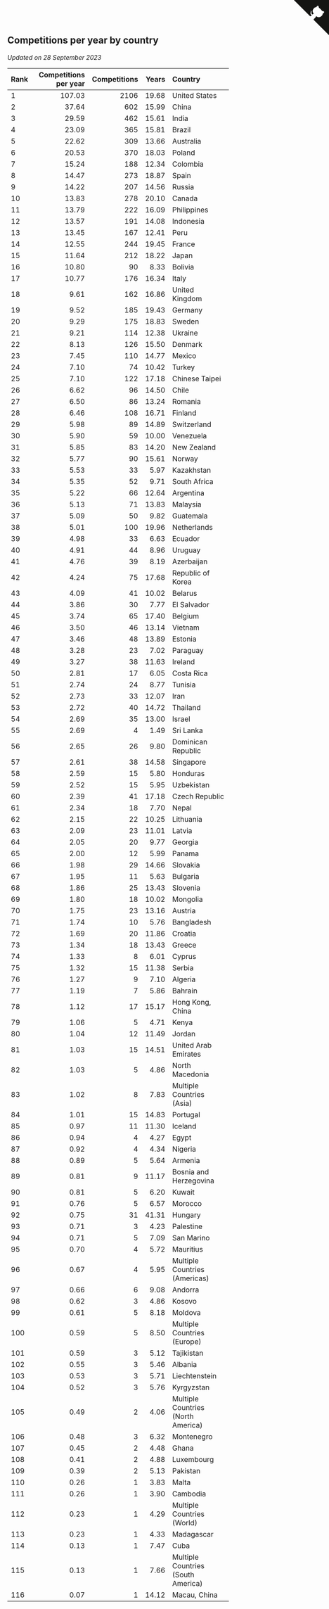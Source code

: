 ## Competitions per year by country

*Updated on 28 September 2023*

| Rank | Competitions per year | Competitions | Years | Country |
| :--- | ---: | ---: | ---: | :--- |
| 1 | 107.03 | 2106 | 19.68 | United States |
| 2 | 37.64 | 602 | 15.99 | China |
| 3 | 29.59 | 462 | 15.61 | India |
| 4 | 23.09 | 365 | 15.81 | Brazil |
| 5 | 22.62 | 309 | 13.66 | Australia |
| 6 | 20.53 | 370 | 18.03 | Poland |
| 7 | 15.24 | 188 | 12.34 | Colombia |
| 8 | 14.47 | 273 | 18.87 | Spain |
| 9 | 14.22 | 207 | 14.56 | Russia |
| 10 | 13.83 | 278 | 20.10 | Canada |
| 11 | 13.79 | 222 | 16.09 | Philippines |
| 12 | 13.57 | 191 | 14.08 | Indonesia |
| 13 | 13.45 | 167 | 12.41 | Peru |
| 14 | 12.55 | 244 | 19.45 | France |
| 15 | 11.64 | 212 | 18.22 | Japan |
| 16 | 10.80 | 90 | 8.33 | Bolivia |
| 17 | 10.77 | 176 | 16.34 | Italy |
| 18 | 9.61 | 162 | 16.86 | United Kingdom |
| 19 | 9.52 | 185 | 19.43 | Germany |
| 20 | 9.29 | 175 | 18.83 | Sweden |
| 21 | 9.21 | 114 | 12.38 | Ukraine |
| 22 | 8.13 | 126 | 15.50 | Denmark |
| 23 | 7.45 | 110 | 14.77 | Mexico |
| 24 | 7.10 | 74 | 10.42 | Turkey |
| 25 | 7.10 | 122 | 17.18 | Chinese Taipei |
| 26 | 6.62 | 96 | 14.50 | Chile |
| 27 | 6.50 | 86 | 13.24 | Romania |
| 28 | 6.46 | 108 | 16.71 | Finland |
| 29 | 5.98 | 89 | 14.89 | Switzerland |
| 30 | 5.90 | 59 | 10.00 | Venezuela |
| 31 | 5.85 | 83 | 14.20 | New Zealand |
| 32 | 5.77 | 90 | 15.61 | Norway |
| 33 | 5.53 | 33 | 5.97 | Kazakhstan |
| 34 | 5.35 | 52 | 9.71 | South Africa |
| 35 | 5.22 | 66 | 12.64 | Argentina |
| 36 | 5.13 | 71 | 13.83 | Malaysia |
| 37 | 5.09 | 50 | 9.82 | Guatemala |
| 38 | 5.01 | 100 | 19.96 | Netherlands |
| 39 | 4.98 | 33 | 6.63 | Ecuador |
| 40 | 4.91 | 44 | 8.96 | Uruguay |
| 41 | 4.76 | 39 | 8.19 | Azerbaijan |
| 42 | 4.24 | 75 | 17.68 | Republic of Korea |
| 43 | 4.09 | 41 | 10.02 | Belarus |
| 44 | 3.86 | 30 | 7.77 | El Salvador |
| 45 | 3.74 | 65 | 17.40 | Belgium |
| 46 | 3.50 | 46 | 13.14 | Vietnam |
| 47 | 3.46 | 48 | 13.89 | Estonia |
| 48 | 3.28 | 23 | 7.02 | Paraguay |
| 49 | 3.27 | 38 | 11.63 | Ireland |
| 50 | 2.81 | 17 | 6.05 | Costa Rica |
| 51 | 2.74 | 24 | 8.77 | Tunisia |
| 52 | 2.73 | 33 | 12.07 | Iran |
| 53 | 2.72 | 40 | 14.72 | Thailand |
| 54 | 2.69 | 35 | 13.00 | Israel |
| 55 | 2.69 | 4 | 1.49 | Sri Lanka |
| 56 | 2.65 | 26 | 9.80 | Dominican Republic |
| 57 | 2.61 | 38 | 14.58 | Singapore |
| 58 | 2.59 | 15 | 5.80 | Honduras |
| 59 | 2.52 | 15 | 5.95 | Uzbekistan |
| 60 | 2.39 | 41 | 17.18 | Czech Republic |
| 61 | 2.34 | 18 | 7.70 | Nepal |
| 62 | 2.15 | 22 | 10.25 | Lithuania |
| 63 | 2.09 | 23 | 11.01 | Latvia |
| 64 | 2.05 | 20 | 9.77 | Georgia |
| 65 | 2.00 | 12 | 5.99 | Panama |
| 66 | 1.98 | 29 | 14.66 | Slovakia |
| 67 | 1.95 | 11 | 5.63 | Bulgaria |
| 68 | 1.86 | 25 | 13.43 | Slovenia |
| 69 | 1.80 | 18 | 10.02 | Mongolia |
| 70 | 1.75 | 23 | 13.16 | Austria |
| 71 | 1.74 | 10 | 5.76 | Bangladesh |
| 72 | 1.69 | 20 | 11.86 | Croatia |
| 73 | 1.34 | 18 | 13.43 | Greece |
| 74 | 1.33 | 8 | 6.01 | Cyprus |
| 75 | 1.32 | 15 | 11.38 | Serbia |
| 76 | 1.27 | 9 | 7.10 | Algeria |
| 77 | 1.19 | 7 | 5.86 | Bahrain |
| 78 | 1.12 | 17 | 15.17 | Hong Kong, China |
| 79 | 1.06 | 5 | 4.71 | Kenya |
| 80 | 1.04 | 12 | 11.49 | Jordan |
| 81 | 1.03 | 15 | 14.51 | United Arab Emirates |
| 82 | 1.03 | 5 | 4.86 | North Macedonia |
| 83 | 1.02 | 8 | 7.83 | Multiple Countries (Asia) |
| 84 | 1.01 | 15 | 14.83 | Portugal |
| 85 | 0.97 | 11 | 11.30 | Iceland |
| 86 | 0.94 | 4 | 4.27 | Egypt |
| 87 | 0.92 | 4 | 4.34 | Nigeria |
| 88 | 0.89 | 5 | 5.64 | Armenia |
| 89 | 0.81 | 9 | 11.17 | Bosnia and Herzegovina |
| 90 | 0.81 | 5 | 6.20 | Kuwait |
| 91 | 0.76 | 5 | 6.57 | Morocco |
| 92 | 0.75 | 31 | 41.31 | Hungary |
| 93 | 0.71 | 3 | 4.23 | Palestine |
| 94 | 0.71 | 5 | 7.09 | San Marino |
| 95 | 0.70 | 4 | 5.72 | Mauritius |
| 96 | 0.67 | 4 | 5.95 | Multiple Countries (Americas) |
| 97 | 0.66 | 6 | 9.08 | Andorra |
| 98 | 0.62 | 3 | 4.86 | Kosovo |
| 99 | 0.61 | 5 | 8.18 | Moldova |
| 100 | 0.59 | 5 | 8.50 | Multiple Countries (Europe) |
| 101 | 0.59 | 3 | 5.12 | Tajikistan |
| 102 | 0.55 | 3 | 5.46 | Albania |
| 103 | 0.53 | 3 | 5.71 | Liechtenstein |
| 104 | 0.52 | 3 | 5.76 | Kyrgyzstan |
| 105 | 0.49 | 2 | 4.06 | Multiple Countries (North America) |
| 106 | 0.48 | 3 | 6.32 | Montenegro |
| 107 | 0.45 | 2 | 4.48 | Ghana |
| 108 | 0.41 | 2 | 4.88 | Luxembourg |
| 109 | 0.39 | 2 | 5.13 | Pakistan |
| 110 | 0.26 | 1 | 3.83 | Malta |
| 111 | 0.26 | 1 | 3.90 | Cambodia |
| 112 | 0.23 | 1 | 4.29 | Multiple Countries (World) |
| 113 | 0.23 | 1 | 4.33 | Madagascar |
| 114 | 0.13 | 1 | 7.47 | Cuba |
| 115 | 0.13 | 1 | 7.66 | Multiple Countries (South America) |
| 116 | 0.07 | 1 | 14.12 | Macau, China |


<a href="https://github.com/JustinTimeCuber/wca_statistics" class="github-corner" aria-label="View source on Github"><svg width="80" height="80" viewBox="0 0 250 250" style="fill:#151513; color:#fff; position: absolute; top: 0; border: 0; right: 0;" aria-hidden="true"><path d="M0,0 L115,115 L130,115 L142,142 L250,250 L250,0 Z"></path><path d="M128.3,109.0 C113.8,99.7 119.0,89.6 119.0,89.6 C122.0,82.7 120.5,78.6 120.5,78.6 C119.2,72.0 123.4,76.3 123.4,76.3 C127.3,80.9 125.5,87.3 125.5,87.3 C122.9,97.6 130.6,101.9 134.4,103.2" fill="currentColor" style="transform-origin: 130px 106px;" class="octo-arm"></path><path d="M115.0,115.0 C114.9,115.1 118.7,116.5 119.8,115.4 L133.7,101.6 C136.9,99.2 139.9,98.4 142.2,98.6 C133.8,88.0 127.5,74.4 143.8,58.0 C148.5,53.4 154.0,51.2 159.7,51.0 C160.3,49.4 163.2,43.6 171.4,40.1 C171.4,40.1 176.1,42.5 178.8,56.2 C183.1,58.6 187.2,61.8 190.9,65.4 C194.5,69.0 197.7,73.2 200.1,77.6 C213.8,80.2 216.3,84.9 216.3,84.9 C212.7,93.1 206.9,96.0 205.4,96.6 C205.1,102.4 203.0,107.8 198.3,112.5 C181.9,128.9 168.3,122.5 157.7,114.1 C157.9,116.9 156.7,120.9 152.7,124.9 L141.0,136.5 C139.8,137.7 141.6,141.9 141.8,141.8 Z" fill="currentColor" class="octo-body"></path></svg></a><style>.github-corner:hover .octo-arm{animation:octocat-wave 560ms ease-in-out}@keyframes octocat-wave{0%,100%{transform:rotate(0)}20%,60%{transform:rotate(-25deg)}40%,80%{transform:rotate(10deg)}}@media (max-width:500px){.github-corner:hover .octo-arm{animation:none}.github-corner .octo-arm{animation:octocat-wave 560ms ease-in-out}}</style>
